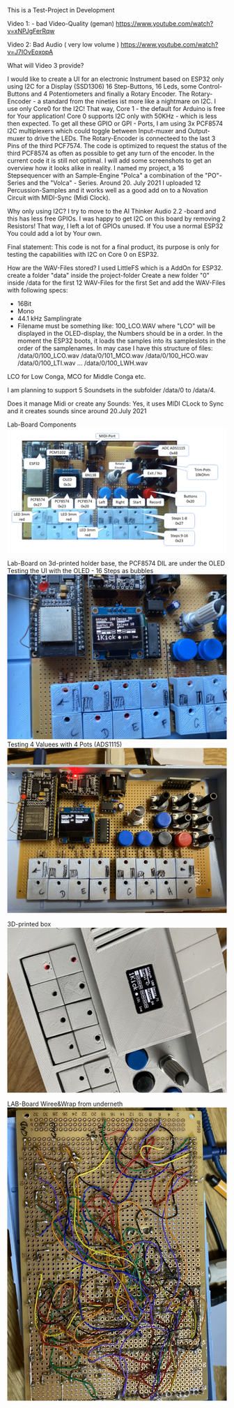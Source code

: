 This is a Test-Project in Development

Video 1: - bad Video-Quality (geman)
https://www.youtube.com/watch?v=xNPJgFerRqw

Video 2: Bad Audio ( very low volume )
https://www.youtube.com/watch?v=J7IOvEoxopA

What will Video 3 provide?


I would like to create a UI for an electronic Instrument based on ESP32 only using I2C for a Display (SSD1306) 16 Step-Buttons, 16 Leds, some Control-Buttons and 4 Potentiometers and finally a Rotary Encoder. The Rotary-Encoder - a standard from the nineties ist more like  a nightmare on I2C. I use only Core0 for the I2C! That way, Core 1 - the default for Arduino is free for Your application! Core 0 supports I2C only with 50KHz - which is less then expected. To get all these GPIO or GPI - Ports, I am using 3x PCF8574 I2C multiplexers which could toggle between Input-muxer and Output-muxer to drive the LEDs. The Rotary-Encoder is connecteed to the last 3 Pins of the third PCF7574.  The code is optimized to request the status of the third PCF8574 as often as possible to get any turn of the encoder. In the current code it is still not optimal.
I will add some screenshots to get an overview how it looks alike in reality.
I named my project, a 16 Stepsequencer with an Sample-Engine "Polca" a combination of the "PO"-Series and the "Volca" - Series.
Around 20. July 2021 I uploaded 12 Percussion-Samples and it works well as a good add on to a Novation Circuit with MIDI-Sync (Midi Clock).

Why only using I2C?
I try to move to the AI Thinker Audio 2.2 -board and this has less free GPIOs. I was happy to get I2C on this board by removing 2 Resistors!
That way, I left a lot of GPIOs unused. If You use a normal ESP32 You could add a lot by Your own.

Final statement:
This code is not for a final product, its purpose is only for testing the capabilities with I2C on Core 0 on ESP32.

How are the WAV-Files stored?
I used LittleFS which is a AddOn for ESP32. create a folder "data" inside the project-folder
Create a new folder "0" inside /data for the first 12 WAV-Files for the first Set
and add the WAV-Files with following specs:
- 16Bit
- Mono
- 44.1 kHz Samplingrate
- Filename must be something like: 100_LCO.WAV where "LCO" will be displayed in the OLED-display, the Numbers should be in a order.
In the moment the ESP32 boots, it loads the samples into its sampleslots in the order of the samplenames.
In may case I have this structure of files:
/data/0/100_LCO.wav
/data/0/101_MCO.wav
/data/0/100_HCO.wav
/data/0/100_LTI.wav
...
/data/0/100_LWH.wav

LCO for Low Conga, MCO for Middle Conga etc.

I am planning to support 5 Soundsets in the subfolder /data/0 to /data/4.

Does it manage Midi or create any Sounds: 
Yes, it uses MIDI CLock to Sync and it creates sounds since around 20.July 2021

Lab-Board Components
<img src="https://github.com/ErichHeinemann/ESP32-Audio-Tests-ML/raw/main/ESP32Core0_TEST_I2C_ssd1306_ADS11115_MIDI_PCF8574/ESP32%20Step%20Sequencer.png">

Lab-Board on 3d-printed holder base, the PCF8574 DIL are under the OLED
Testing the UI with the OLED - 16 Steps as bubbles
<img src="https://github.com/ErichHeinemann/ESP32-Audio-Tests-ML/raw/main/ESP32Core0_TEST_I2C_ssd1306_ADS11115_MIDI_PCF8574/IMG_5640.JPG">
Testing 4 Valuees with 4 Pots (ADS1115)
<img src="https://github.com/ErichHeinemann/ESP32-Audio-Tests-ML/raw/main/ESP32Core0_TEST_I2C_ssd1306_ADS11115_MIDI_PCF8574/IMG_5634.JPG">

3D-printed box
<img src="https://github.com/ErichHeinemann/ESP32-Audio-Tests-ML/raw/main/ESP32Core0_TEST_I2C_ssd1306_ADS11115_MIDI_PCF8574/IMG_5668.JPG">

LAB-Board Wiree&Wrap from underneth
<img src="https://github.com/ErichHeinemann/ESP32-Audio-Tests-ML/raw/main/ESP32Core0_TEST_I2C_ssd1306_ADS11115_MIDI_PCF8574/IMG_5635.JPG">
